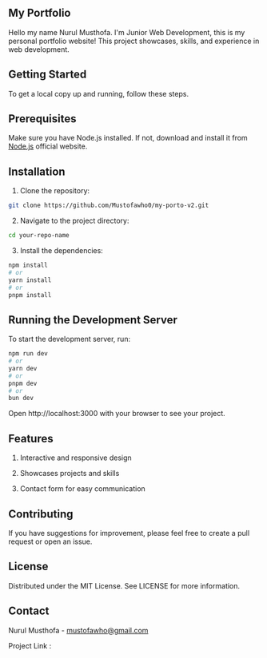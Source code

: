 ## My Portfolio

Hello my name Nurul Musthofa. I'm Junior Web Development, this is my personal portfolio website! This project showcases, skills, and experience in web development.

## Getting Started

To get a local copy up and running, follow these steps.

## Prerequisites

Make sure you have Node.js installed. If not, download and install it from [Node.js](https://nodejs.org/id) official website.

## Installation

1. Clone the repository:

```bash
git clone https://github.com/Mustofawho0/my-porto-v2.git
```

2. Navigate to the project directory:

```bash
cd your-repo-name
```

3. Install the dependencies:

```bash
npm install
# or
yarn install
# or
pnpm install
```

## Running the Development Server

To start the development server, run:

```bash
npm run dev
# or
yarn dev
# or
pnpm dev
# or
bun dev
```

Open http://localhost:3000 with your browser to see your project.

## Features

1. Interactive and responsive design

2. Showcases projects and skills

3. Contact form for easy communication

## Contributing

If you have suggestions for improvement, please feel free to create a pull request or open an issue.

## License

Distributed under the MIT License. See LICENSE for more information.

## Contact

Nurul Musthofa - mustofawho@gmail.com

Project Link :
